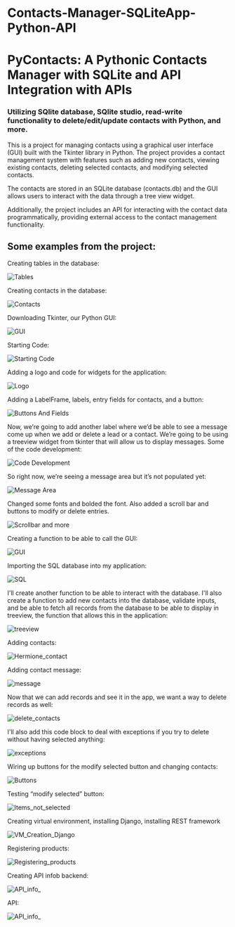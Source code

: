 # Contacts-Manager-SQLiteApp-Python-API
# PyContacts: A Pythonic Contacts Manager with SQLite and API Integration with APIs
### Utilizing SQlite database, SQlite studio, read-write functionality to delete/edit/update contacts with Python, and more. 

This is a project for managing contacts using a graphical user interface (GUI) built with the Tkinter library in Python. The project provides a contact management system with features such as adding new contacts, viewing existing contacts, deleting selected contacts, and modifying selected contacts. 

The contacts are stored in an SQLite database (contacts.db) and the GUI allows users to interact with the data through a tree view widget. 

Additionally, the project includes an API for interacting with the contact data programmatically, providing external access to the contact management functionality.

## Some examples from the project:

Creating tables in the database:

![Tables](https://github.com/MayCooper/Contacts-Manager-SQLiteApp-Python-API/blob/main/Images/Create_Table.jpg)

Creating contacts in the database:

![Contacts](https://github.com/MayCooper/Contacts-Manager-SQLiteApp-Python-API/blob/main/Images/Create_Contact_list.jpg)

Downloading Tkinter, our Python GUI:

![GUI](https://github.com/MayCooper/Contacts-Manager-SQLiteApp-Python-API/blob/main/Images/Install_Tkinter.jpg)

Starting Code:

![Starting Code](https://github.com/MayCooper/Contacts-Manager-SQLiteApp-Python-API/blob/main/Images/starting_code.png)

Adding a logo and code for widgets for the application:

![Logo](https://github.com/MayCooper/Contacts-Manager-SQLiteApp-Python-API/blob/main/Images/building_apps.png)

Adding a LabelFrame, labels, entry fields for contacts, and a button:

![Buttons And Fields](https://github.com/MayCooper/Contacts-Manager-SQLiteApp-Python-API/blob/main/Images/Adding_buttons_fields.jpg)

Now, we’re going to add another label where we’d be able to see a message come up when we add or delete a lead or a contact.
We’re going to be using a treeview widget from tkinter that will allow us to display messages. Some of the code development:

![Code Development](https://github.com/MayCooper/Contacts-Manager-SQLiteApp-Python-API/blob/main/Images/code.jpg)

So right now, we’re seeing a message area but it’s not populated yet:

![Message Area](https://github.com/MayCooper/Contacts-Manager-SQLiteApp-Python-API/blob/main/Images/Developing_app.jpg)

Changed some fonts and bolded the font. Also added a scroll bar and buttons to modify or delete entries. 

![Scrollbar and more](https://github.com/MayCooper/Contacts-Manager-SQLiteApp-Python-API/blob/main/Images/scrollbar.jpg) 

Creating a function to be able to call the GUI:

![GUI](https://github.com/MayCooper/Contacts-Manager-SQLiteApp-Python-API/blob/main/Images/Function_Create_GUI.png)

Importing the SQL database into my application:

![SQL](https://github.com/MayCooper/Contacts-Manager-SQLiteApp-Python-API/blob/main/Images/import_SQL.jpg)

I'll create another function to be able to interact with the database. I'll also create a function to add new contacts into the database, validate inputs, and be able to fetch all records from the database to be able to display in treeview, the function that allows this in the application:

![treeview](https://github.com/MayCooper/Contacts-Manager-SQLiteApp-Python-API/blob/main/Images/add_new_contacts.jpg)

Adding contacts:

![Hermione_contact](https://github.com/MayCooper/Contacts-Manager-SQLiteApp-Python-API/blob/main/Images/add_contact_hermione.png)

Adding contact message:

![message](https://github.com/MayCooper/Contacts-Manager-SQLiteApp-Python-API/blob/main/Images/adding_contact_message.png)

Now that we can add records and see it in the app, we want a way to delete records as well:

![delete_contacts](https://github.com/MayCooper/Contacts-Manager-SQLiteApp-Python-API/blob/main/Images/delete_contacts.jpg)

I'll also add this code block to deal with exceptions if you try to delete without having selected anything:

![exceptions](https://github.com/MayCooper/Contacts-Manager-SQLiteApp-Python-API/blob/main/Images/Creating_exceptions.jpg)

Wiring up buttons for the modify selected button and changing contacts:

![Buttons](https://github.com/MayCooper/Contacts-Manager-SQLiteApp-Python-API/blob/main/Images/modify_bottons.jpg)

Testing “modify selected” button:

![Items_not_selected](https://github.com/MayCooper/Contacts-Manager-SQLiteApp-Python-API/blob/main/Images/No_items_selected.jpg)

Creating virtual environment, installing Django, installing REST framework

![VM_Creation_Django](https://github.com/MayCooper/Contacts-Manager-SQLiteApp-Python-API/blob/main/Images/Creating_VM_Django_Install.jpg)

Registering products:

![Registering_products](https://github.com/MayCooper/Contacts-Manager-SQLiteApp-Python-API/blob/main/Images/Django_Product_Registration.jpg)

Creating API infob backend:

![API_info_](https://github.com/MayCooper/Contacts-Manager-SQLiteApp-Python-API/blob/main/Images/Django_Admin.jpg)

API:

![API_info_](https://github.com/MayCooper/Contacts-Manager-SQLiteApp-Python-API/blob/main/Images/API.png)
